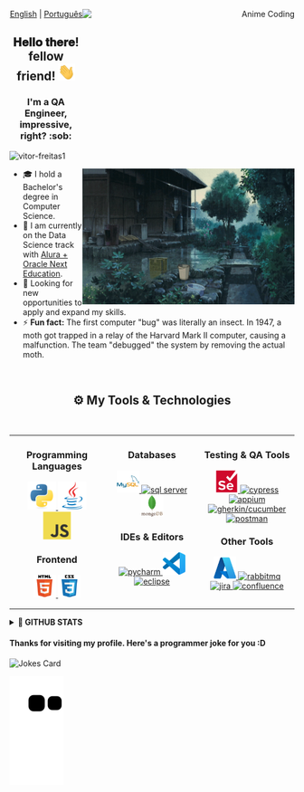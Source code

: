 <p align="right">
  <img src="https://media1.tenor.com/m/c_28_81V_gQAAAAd/anime-code.gif" alt="Anime Coding" align="right" width="375" height="240" />
</p>

<div align="right">
  <a href="README.md">English</a> | <a href="README-pt.md">Português</a>
</div>

<div align="center"><h2> 𝐇𝐞𝐥𝐥𝐨 𝐭𝐡𝐞𝐫𝐞! fellow friend! <img src="https://github.com/ABSphreak/ABSphreak/blob/master/gifs/Hi.gif" width="30px" height="30px"></h2></div>

<h3 align="center">I'm a QA Engineer, impressive, right? :sob:</h3>

<p align="left"> <img src="https://komarev.com/ghpvc/?username=vitor-freitas1&label=Profile%20views&color=0e75b6&style=flat" alt="vitor-freitas1" /> </p>

<img src="https://github.com/vitor-freitas1/vitor-freitas1/blob/main/.github/77a266bb54fc65179ec0672d97268c3a.gif?raw=true" alt="Anime Coding" align="right" width="375" height="240" />

- 🎓 I hold a Bachelor's degree in Computer Science.
- 🌱 I am currently on the Data Science track with [Alura + Oracle Next Education](https://www.oracle.com/br/education/oracle-next-education/).
- 🎯 Looking for new opportunities to apply and expand my skills.
- ⚡ **Fun fact:** The first computer "bug" was literally an insect. In 1947, a moth got trapped in a relay of the Harvard Mark II computer, causing a malfunction. The team "debugged" the system by removing the actual moth.

<br>
<h2 align="center">⚙️ My Tools & Technologies</h2>
<br>

<div align="center">
  <table>
    <tr>
      <td valign="top" width="33%">
        <h3 align="center">Programming Languages</h3>
        <p align="center">
          <a href="https://www.python.org" target="_blank"> <img src="https://raw.githubusercontent.com/devicons/devicon/master/icons/python/python-original.svg" alt="python" width="50" height="50"/> </a>
          <a href="https://www.java.com" target="_blank"> <img src="https://raw.githubusercontent.com/devicons/devicon/master/icons/java/java-original.svg" alt="java" width="50" height="50"/> </a>
          <a href="https://developer.mozilla.org/en-US/docs/Web/JavaScript" target="_blank"> <img src="https://raw.githubusercontent.com/devicons/devicon/master/icons/javascript/javascript-original.svg" alt="javascript" width="50" height="50"/> </a>
        </p>
        <h3 align="center">Frontend</h3>
        <p align="center">
          <a href="https://www.w3.org/html/" target="_blank"> <img src="https://raw.githubusercontent.com/devicons/devicon/master/icons/html5/html5-original-wordmark.svg" alt="html5" width="40" height="40"/> </a>
          <a href="https://www.w3schools.com/css/" target="_blank"> <img src="https://raw.githubusercontent.com/devicons/devicon/master/icons/css3/css3-original-wordmark.svg" alt="css3" width="40" height="40"/> </a>
        </p>
      </td>
      <td valign="top" width="33%">
        <h3 align="center">Databases</h3>
        <p align="center">
          <a href="https://www.mysql.com/" target="_blank"> <img src="https://raw.githubusercontent.com/devicons/devicon/master/icons/mysql/mysql-original-wordmark.svg" alt="mysql" width="40" height="40"/> </a>
          <a href="https://www.microsoft.com/en-us/sql-server" target="_blank"> <img src="https://www.svgrepo.com/show/303229/microsoft-sql-server-logo.svg" alt="sql server" width="40" height="40"/> </a>
          <a href="https://www.mongodb.com/" target="_blank"> <img src="https://raw.githubusercontent.com/devicons/devicon/master/icons/mongodb/mongodb-original-wordmark.svg" alt="mongodb" width="40" height="40"/> </a>
        </p>
        <h3 align="center">IDEs & Editors</h3>
        <p align="center">
          <a href="https://www.jetbrains.com/pycharm/" target="_blank"> <img src="https://cdn.worldvectorlogo.com/logos/pycharm.svg" alt="pycharm" width="40" height="40"/> </a>
          <a href="https://code.visualstudio.com/" target="_blank"> <img src="https://raw.githubusercontent.com/devicons/devicon/master/icons/vscode/vscode-original.svg" alt="vscode" width="40" height="40"/> </a>
          <a href="https://www.eclipse.org/" target="_blank"> <img src="https://cdn.worldvectorlogo.com/logos/eclipse-11.svg" alt="eclipse" width="40" height="40"/> </a>
        </p>
      </td>
      <td valign="top" width="33%">
        <h3 align="center">Testing & QA Tools</h3>
        <p align="center">
          <a href="https://www.selenium.dev/" target="_blank"> <img src="https://raw.githubusercontent.com/devicons/devicon/master/icons/selenium/selenium-original.svg" alt="selenium" width="40" height="40"/> </a>
          <a href="https://www.cypress.io/" target="_blank"> <img src="https://cdn.worldvectorlogo.com/logos/cypress-1.svg" alt="cypress" width="40" height="40"/> </a>
          <a href="http://appium.io/" target="_blank"> <img src="https://cdn.worldvectorlogo.com/logos/appium.svg" alt="appium" width="40" height="40"/> </a>
          <a href="https://cucumber.io/" target="_blank"> <img src="https://cdn.worldvectorlogo.com/logos/cucumber.svg" alt="gherkin/cucumber" width="40" height="40"/> </a>
          <a href="https://postman.com" target="_blank"> <img src="https://www.vectorlogo.zone/logos/getpostman/getpostman-icon.svg" alt="postman" width="40" height="40"/> </a>
        </p>
        <h3 align="center">Other Tools</h3>
        <p align="center">
          <a href="https://azure.microsoft.com/" target="_blank"> <img src="https://raw.githubusercontent.com/devicons/devicon/master/icons/azure/azure-original.svg" alt="azure" width="40" height="40"/> </a>
          <a href="https://www.rabbitmq.com" target="_blank"> <img src="https://cdn.worldvectorlogo.com/logos/rabbitmq.svg" alt="rabbitmq" width="40" height="40"/> </a>
          <a href="https://www.atlassian.com/software/jira" target="_blank"> <img src="https://cdn.worldvectorlogo.com/logos/jira-1.svg" alt="jira" width="40" height="40"/> </a>
          <a href="https://www.atlassian.com/software/confluence" target="_blank"> <img src="https://cdn.worldvectorlogo.com/logos/confluence-1.svg" alt="confluence" width="40" height="40"/> </a>
        </p>
      </td>
    </tr>
  </table>
</div>

<details>
  <summary><b>🤖 GITHUB STATS</b></summary>
  <br>
  <div align="center">
    <img src="https://github-readme-stats.vercel.app/api?username=vitor-freitas1&show_icons=true&theme=dracula&locale=en"/>
    <img src="https://github-readme-stats.vercel.app/api/top-langs?username=vitor-freitas1&show_icons=true&locale=en&langs_count=10&layout=compact&theme=dracula"/>
    <br>
    <img src="https://github-readme-streak-stats.herokuapp.com/?user=vitor-freitas1&theme=dracula"/>
  </div>
</details>

<h4>Thanks for visiting my profile. Here's a programmer joke for you :D</h4>
<img src="https://readme-jokes.vercel.app/api?theme=dracula" alt="Jokes Card" />

![Snake animation](https://github.com/vitor-freitas1/vitor-freitas1/blob/output/github-contribution-grid-snake.svg)
